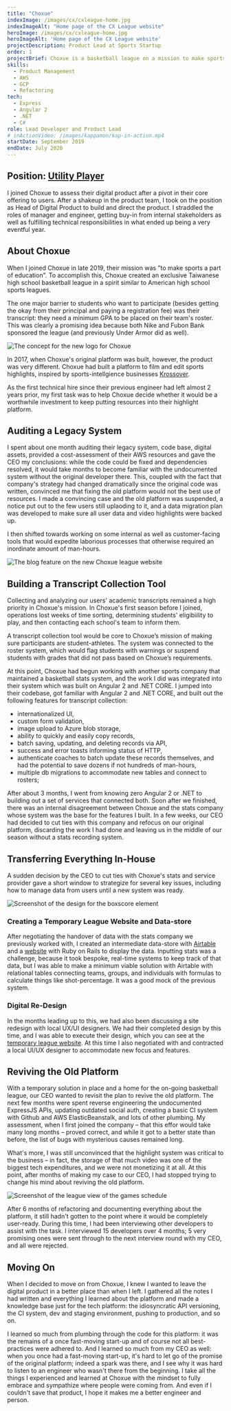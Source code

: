 ```yaml
---
title: "Choxue"
indexImage: /images/cx/cxleague-home.jpg
indexImageAlt: "Home page of the CX League website"
heroImage: /images/cx/cxleague-home.jpg
heroImageAlt: 'Home page of the CX League website'
projectDescription: Product Lead at Sports Startup
order: 1
projectBrief: Choxue is a basketball league on a mission to make sports a part of education in Taipei, with the help of technology.
skills: 
  - Product Management
  - AWS
  - GCP
  - Refactoring
tech:
  - Express
  - Angular 2
  - .NET 
  - C#
role: Lead Developer and Product Lead
# inActionVideo: /images/kappamon/kap-in-action.mp4
startDate: September 2019 
endDate: July 2020
---
```

## Position: [Utility Player](https://en.wikipedia.org/wiki/Utility_player)

I joined Choxue to assess their digital product after a pivot in their core offering to users. After a shakeup in the product team, I took on the position as Head of Digital Product to build and direct the product. I straddled the roles of manager and engineer, getting buy-in from internal stakeholders as well as fulfilling technical responsibilities in what ended up being a very eventful year.

## About Choxue

When I joined Choxue in late 2019, their mission was "to make sports a part of education". To accomplish this, Choxue created an exclusive Taiwanese high school basketball league in a spirit similar to American high school sports leagues.

The one major barrier to students who want to participate (besides getting the okay from their principal and paying a registration fee) was their transcript: they need a minimum GPA to be placed on their team's roster. This was clearly a promising idea because both Nike and Fubon Bank sponsored the league (and previously Under Armor did as well). 

![The concept for the new logo for Choxue](/images/cx/cho-xue.jpg "The concept for the new logo for Choxue")

In 2017, when Choxue's original platform was built, however, the product was very different. Choxue had built a platform to film and edit sports highlights, inspired by sports-intellgience businesses [Krossover](https://www.crunchbase.com/organization/krossover-intelligence). 

As the first technical hire since their previous engineer had left almost 2 years prior, my first task was to help Choxue decide whether it would be a worthwhile investment to keep putting resources into their highlight platform. 

## Auditing a Legacy System

I spent about one month auditing their legacy system, code base, digital assets, provided a cost-assessment of their AWS resources and gave the CEO my conclusions: while the code could be fixed and dependencies resolved, it would take months to become familiar with the undocumented system without the original developer there. This, coupled with the fact that company's strategy had changed dramatically since the original code was written, convinced me that fixing the old platform would not the best use of resources. I made a convincing case and the old platform was suspended, a notice put out to the few users still uplaoding to it, and a data migration plan was developed to make sure all user data and video highlights were backed up.

I then shifted towards working on some internal as well as customer-facing tools that would expedite laborious processes that otherwise required an inordinate amount of man-hours. 

![The blog feature on the new Choxue league website](/images/cx/cxleague-blog.png "The blog feature on the new Choxue league website")

## Building a Transcript Collection Tool

Collecting and analyzing our users' academic transcripts remained a high priority in Choxue's mission. In Choxue's first season before I joined, operations lost weeks of time sorting, determining students' eligibiility to play, and then contacting each school's team to inform them. 

A transcript collection tool would be core to Choxue’s mission of making sure participants are student-athletes. The system was connected to the roster system, which would flag students with warnings or suspend students with grades that did not pass based on Choxue’s requirements. 

At this point, Choxue had begun working with another sports company that maintained a basketball stats system, and the work I did was integrated into their system which was built on Angular 2 and .NET CORE. I jumped into their codebase, got familiar with Angular 2 and .NET CORE, and built out the following features for transcript collection:
* internationalized UI, 
* custom form validation,
* image upload to Azure blob storage,
* ability to quickly and easily copy records,
* batch saving, updating, and deleting records via API,
* success and error toasts informing status of HTTP,
* authenticate coaches to batch update these records themselves, and had the potential to save dozens if not hundreds of man-hours, 
* multiple db migrations to accommodate new tables and connect to rosters;

After about 3 months, I went from knowing zero Angular 2 or .NET to building out a set of services that connected both. Soon after we finished, there was an internal disagreement between Choxue and the stats company whose system was the base for the features I built. In a few weeks, our CEO had decided to cut ties with this company and refocus on our original platform, discarding the work I had done and leaving us in the middle of our season without a stats recording system.

## Transferring Everything In-House

A sudden decision by the CEO to cut ties with Choxue's stats and service provider gave a short window to strategize for several key issues, including how to manage data from users until a new system was ready. 

![Screenshot of the design for the boxscore element](/images/cx/boxscore-screenshot.png "Screenshot of the design for the boxscore element")

### Creating a Temporary League Website and Data-store
After negotiating the handover of data with the stats company we previously worked with, I created an intermediate data-store with [Airtable](https://airtable.com) and a [website](http://cxleague.com) with Ruby on Rails to display the data. Inputting stats was a challenge, because it took bespoke, real-time systems to keep track of that data, but I was able to make a minimum viable solution with Airtable with relational tables connecting teams, groups, and individuals with formulas to calculate things like shot-percentage. It was a good mock of the previous system.

### Digital Re-Design
In the months leading up to this, we had also been discussing a site redesign with local UX/UI designers. We had their completed design by this time, and I was able to execute their design, which you can see at the [temporary league website](cxleague.com). At this time I also negotiated with and contracted a local UI/UX designer to accommodate new focus and features.

## Reviving the Old Platform

With a temporary solution in place and a home for the on-going basketball league, our CEO wanted to revisit the plan to revive the old platform. The next few months were spent reverse engineering the undocumented ExpressJS APIs, updating outdated social auth, creating a basic CI system with Github and AWS ElasticBeanstalk, and lots of other plumbing. My assessment, when I first joined the company – that this effor would take many long months – proved correct, and while it got to a better state than before, the list of bugs with mysterious causes remained long. 

What's more, I was still unconvinced that the highlight system was critical to the business – in fact, the storage of that much video was one of the biggest tech expenditures, and we were not monetizing it at all. At this point, after months of making my case to our CEO, I had stopped trying to change his mind about reviving the old platform.

![Screenshot of the league view of the games schedule](/images/cx/cxleague-schedule.png "Screenshot of the league view of the games schedule")

After 6 months of refactoring and documenting everything about the platform, it still hadn't gotten to the point where it would be completely user-ready. During this time, I had been interviewing other developers to assist with the task. I interviewed 15 developers over 4 months; 5 very promising ones were sent through to the next interview round with my CEO, and all were rejected. 

## Moving On

When I decided to move on from Choxue, I knew I wanted to leave the digital product in a better place than when I left. I gathered all the notes I had written and everything I learned about the platform and made a knowledge base just for the tech platform: the idiosyncratic API versioning, the CI system, dev and staging environment, pushing to production, and so on. 

I learned so much from plumbing through the code for this platform: it was the remains of a once fast-moving start-up and of course not all best-practices were adhered to. And I learned so much from my CEO as well: when you once had a fast-moving start-up, it's hard to let go of the promise of the original platform; indeed a spark was there, and I see why it was hard to listen to an engineer who wasn't there from the beginning. I take all the things I experienced and learned at Choxue with the mindset to fully embrace and sympathize where people were coming from. And even if I couldn't save that product, I hope it makes me a better engineer and person.

